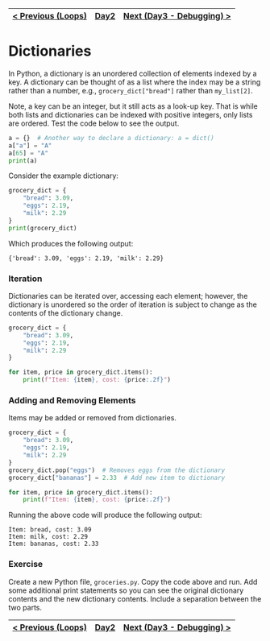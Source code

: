 | [< Previous (Loops)](Loops.md) | [Day2](../README.md) | [Next (Day3 - Debugging) >](../Day3/Debugging.md) |
|--------------------------------|----------------------|---------------------------------------------------|

# Dictionaries

In Python, a dictionary is an unordered collection of elements indexed by a key. A dictionary can be thought of as a
list where the index may be a string rather than a number, e.g., `grocery_dict["bread"]` rather than
`my_list[2]`.

Note, a key can be an integer, but it still acts as a look-up key. That is while both lists and dictionaries can be
indexed with positive integers, only lists are ordered. Test the code below to see the output.

```python
a = {}  # Another way to declare a dictionary: a = dict()
a["a"] = "A"
a[65] = "A"
print(a)
```

Consider the example dictionary:

```python
grocery_dict = {
    "bread": 3.09,
    "eggs": 2.19,
    "milk": 2.29
}
print(grocery_dict)
```

Which produces the following output:

```
{'bread': 3.09, 'eggs': 2.19, 'milk': 2.29}
```

### Iteration

Dictionaries can be iterated over, accessing each element; however, the dictionary is unordered
so the order of iteration is subject to change as the contents of the dictionary change.

```python
grocery_dict = {
    "bread": 3.09,
    "eggs": 2.19,
    "milk": 2.29
}

for item, price in grocery_dict.items():
    print(f"Item: {item}, cost: {price:.2f}")
```

### Adding and Removing Elements

Items may be added or removed from dictionaries.

```python
grocery_dict = {
    "bread": 3.09,
    "eggs": 2.19,
    "milk": 2.29
}
grocery_dict.pop("eggs")  # Removes eggs from the dictionary
grocery_dict["bananas"] = 2.33  # Add new item to dictionary 

for item, price in grocery_dict.items():
    print(f"Item: {item}, cost: {price:.2f}")
```

Running the above code will produce the following output:

```
Item: bread, cost: 3.09
Item: milk, cost: 2.29
Item: bananas, cost: 2.33
```

### Exercise

Create a new Python file, `groceries.py`.
Copy the code above and run. Add some additional print statements so you can see the original dictionary contents and
the new dictionary contents. Include a separation between the two parts.

| [< Previous (Loops)](Loops.md) | [Day2](../README.md) | [Next (Day3 - Debugging) >](../Day3/Debugging.md) |
|--------------------------------|----------------------|---------------------------------------------------|
